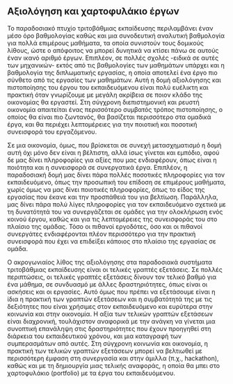 
## Αξιολόγηση και χαρτοφυλάκιο έργων
Το παραδοσιακό πτυχίο τριτοβάθμιας εκπαίδευσης περιλαμβάνει έναν μέσο όρο βαθμολογίας καθώς και μια συνοδευτική αναλυτική βαθμολογία για πολλά επιμέρους μαθήματα, τα οποία συνιστούν τους δομικούς λίθους, ώστε ο απόφοιτος να μπορεί δυνητικά να κτίσει πάνω σε αυτούς έναν ικανό αριθμό έργων. Επιπλέον, σε πολλές σχολές -ειδικά σε αυτές των μηχανικών- εκτός από τις βαθμολογίες των μαθημάτων υπάρχει και η βαθμολογία της διπλωματικής εργασίας, η οποία αποτελεί ένα έργο πιο σύνθετο από τις εργασίες των μαθημάτων. Αυτή η δομή αξιολόγησης και πιστοποίησης του έργου του εκπαιδευόμενου είναι πολύ ευέλικτη και πρακτική όταν γνωρίζουμε με μεγάλη ακρίβεια σε ποιον κλάδο της οικονομίας θα εργαστεί. Στη σύγχρονη διεπιστημονική και ρευστή οικονομία απαιτείται ένας περισσότερο συμβατός τρόπος πιστοποίησης, ο οποίος θα είναι πιο ζωντανός, θα βασίζεται περισσότερο στα ομαδικά έργα, και θα περιέχει λεπτομέρειες για την ποιοτική και ποσοτική συνεισφορά του εργαζόμενου.

Σε μια οικονομία, όμως, που βρίσκεται σε συνεχή μετασχηματισμό η δομή αυτή όχι μόνο δεν είναι η βέλτιστη, αλλά ίσως γίνεται και εμπόδιο, αφού δε μας δίνει πληροφορίες για αξίες που μας ενδιαφέρουν, όπως είναι η ποιότητα και η συνεισφορά σε συνεργατικά έργα. Επιπλέον, η παραδοσιακή δομή μας δίνει πάρα πολλές ποσοτικές πληροφορίες για τον εκπαιδευόμενο, όπως την προσωπική του επίδοση σε επιμέρους μαθήματα, χωρίς όμως να μας δίνει ποιοτικές πληροφορίες, όπως το είδος της εργασίας που έκανε και την προσπάθειά του για βελτίωση. Παράλληλα, μας δίνει πάρα πολύ λίγες πληροφορίες για τον εκπαιδευόμενο σχετικά με τη δυνατότητά του να συνεργάζεται σε ομάδες για την ολοκλήρωση ενός κοινού έργου, καθώς και για τις λεπτομέρειες της συνεισφοράς του στο πλαίσιο της ομάδας. Τόσο οι πιθανοί εργοδότες, όσο και οι πιθανοί συνεργάτες ενδιαφέρονται πλέον περισσότερο για την πρακτική συνεισφορά που έχει να επιδείξει κάποιος στο πλαίσιο της εργασίας σε ομάδα.

Ο ακρογωνιαίος λίθος της αξιολόγησης στα παραδοσιακά συστήματα τριτοβάθμιας εκπαίδευσης είναι οι τελικές γραπτές εξετάσεις. Σε πολλές περιπτώσεις, οι τελικές γραπτές εξετάσεις δίνουν τον τελικό βαθμό για ένα μάθημα, σε συνδυασμό με άλλες δραστηριότητες, όπως είναι οι ασκήσεις και οι εργασίες. Αυτό όμως που πρέπει να εξετάσουμε είναι η ίδια η πρακτική των γραπτών εξετάσεων και η συμβατότητά της με τις δεξιότητες που είναι χρήσιμες στον εκπαιδευόμενο και ευρύτερα στην κοινωνία και στην οικονομία. Η αξία των τελικών γραπτών εξετάσεων είναι διαχρονική, τουλάχιστον αναφορικά με την ανάγκη να γίνεται μια συνοπτική επανάληψη στις δραστηριότητες που έχουν προηγηθεί στη διάρκεια του εκπαιδευτικού χρόνου, και μια καταγραφή των συμπερασμάτων από αυτές. Στη σύγχρονη κοινωνία και οικονομία, η πρακτική των τελικών γραπτών εξετάσεων μπορεί να βελτιωθεί με περισσότερη έμφαση στη συνεργασία και στην άμιλλα (π.χ., hackathon), καθώς και με τη δημιουργία μιας τελικής αναφοράς, η οποία θα μπει στο χαρτοφυλάκιο (portfolio) με τα έργα του εκπαιδευόμενου.
